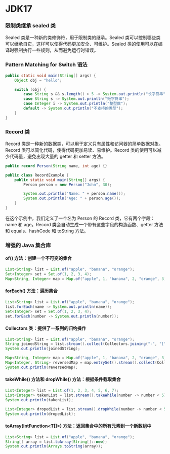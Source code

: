 # JDK17

### 限制类继承 sealed 类

Sealed 类是一种新的类修饰符，用于限制类的继承。Sealed 类可以控制哪些类可以继承自它，这样可以使得代码更加安全、可维护。Sealed 类的使用可以在编译时强制执行一些规则，从而避免运行时错误。

### Pattern Matching for Switch 语法

```Java
public static void main(String[] args) {
    Object obj = "hello";

    switch (obj) {
        case String s && s.length() > 5 -> System.out.println("长字符串");
        case String s -> System.out.println("短字符串");
        case Integer i -> System.out.println("整型数");
        default -> System.out.println("不支持的类型");
    }
}
```

### Record 类

Record 类是一种新的数据类，可以用于定义只有属性和访问器的简单数据对象。Record 类可以简化代码，使得代码更加易读、易维护。Record 类的使用可以减少代码量，避免出现大量的 getter 和 setter 方法。

```Java
public record Person(String name, int age) {}

public class RecordExample {
    public static void main(String[] args) {
        Person person = new Person("John", 30);

        System.out.println("Name: " + person.name());
        System.out.println("Age: " + person.age());
    }
}
```

在这个示例中，我们定义了一个名为 Person 的 Record 类，它有两个字段：name 和 age。Record 类会自动生成一个带有这些字段的构造函数、getter 方法和 equals、hashCode 和 toString 方法。

### 增强的 Java 集合库

#### of() 方法：创建一个不可变的集合

```Java
List<String> list = List.of("apple", "banana", "orange");
Set<Integer> set = Set.of(1, 2, 3, 4);
Map<String, Integer> map = Map.of("apple", 1, "banana", 2, "orange", 3);
```

#### forEach() 方法：遍历集合

```Java
List<String> list = List.of("apple", "banana", "orange");
list.forEach(name -> System.out.println(name));
Set<Integer> set = Set.of(1, 2, 3, 4);
set.forEach(number -> System.out.println(number));
```

#### Collectors 类：提供了一系列的归约操作

```Java
List<String> list = List.of("apple", "banana", "orange");
String joinedString = list.stream().collect(Collectors.joining("-", "[", "]"));
System.out.println(joinedString);

Map<String, Integer> map = Map.of("apple", 1, "banana", 2, "orange", 3);
Map<Integer, String> reversedMap = map.entrySet().stream().collect(Collectors.toMap(Map.Entry::getValue, Map.Entry::getKey));
System.out.println(reversedMap);
```

#### takeWhile() 方法和 dropWhile() 方法：根据条件截取集合

```Java
List<Integer> list = List.of(1, 2, 3, 4, 5, 6, 7);
List<Integer> takenList = list.stream().takeWhile(number -> number < 5).collect(Collectors.toList());
System.out.println(takenList);

List<Integer> dropedList = list.stream().dropWhile(number -> number < 5).collect(Collectors.toList());
System.out.println(dropedList);
```

#### toArray(IntFunction<T[]>) 方法：返回集合中的所有元素到一个新数组中

```Java
List<String> list = List.of("apple", "banana", "orange");
String[] array = list.toArray(String[]::new);
System.out.println(Arrays.toString(array));
```
